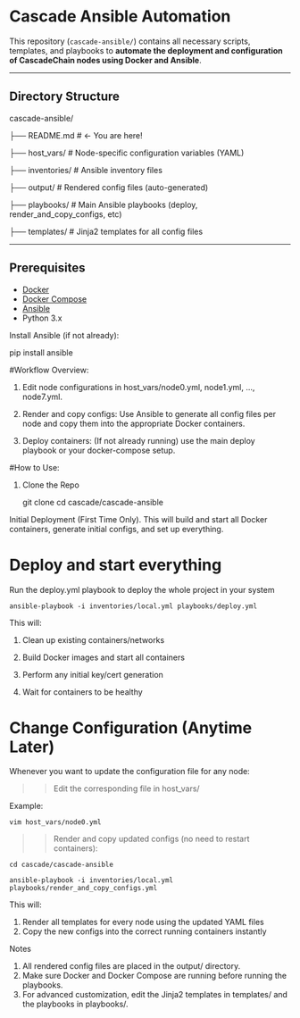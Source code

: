 # Cascade Ansible Automation

This repository (`cascade-ansible/`) contains all necessary scripts, templates, and playbooks to **automate the deployment and configuration of CascadeChain nodes using Docker and Ansible**.

---

## Directory Structure

cascade-ansible/

├── README.md # ← You are here!

├── host_vars/ # Node-specific configuration variables (YAML)

├── inventories/ # Ansible inventory files

├── output/ # Rendered config files (auto-generated)

├── playbooks/ # Main Ansible playbooks (deploy, render_and_copy_configs, etc)

├── templates/ # Jinja2 templates for all config files


---

## Prerequisites

- [Docker](https://docs.docker.com/get-docker/)
- [Docker Compose](https://docs.docker.com/compose/)
- [Ansible](https://docs.ansible.com/)
- Python 3.x

Install Ansible (if not already):

pip install ansible


#Workflow Overview: 

1. Edit node configurations in host_vars/node0.yml, node1.yml, ..., node7.yml.

2. Render and copy configs: Use Ansible to generate all config files per node and copy them into the appropriate Docker containers.

3. Deploy containers: (If not already running) use the main deploy playbook or your docker-compose setup.



#How to Use:

1. Clone the Repo

    git clone <your-private-git-url>
    cd cascade/cascade-ansible

Initial Deployment (First Time Only). This will build and start all Docker containers, generate initial configs, and set up everything.

# Deploy and start everything

Run the deploy.yml playbook to deploy the whole project in your system

    ansible-playbook -i inventories/local.yml playbooks/deploy.yml

This will:

1. Clean up existing containers/networks

2. Build Docker images and start all containers

3. Perform any initial key/cert generation

4. Wait for containers to be healthy

# Change Configuration (Anytime Later)
Whenever you want to update the configuration file  for any node:

>> Edit the corresponding file in host_vars/

Example:

    vim host_vars/node0.yml


>> Render and copy updated configs (no need to restart containers):

    cd cascade/cascade-ansible
    
    ansible-playbook -i inventories/local.yml playbooks/render_and_copy_configs.yml

This will:

1. Render all templates for every node using the updated YAML files
2. Copy the new configs into the correct running containers instantly


Notes

1. All rendered config files are placed in the output/ directory.
2. Make sure Docker and Docker Compose are running before running the playbooks.
3. For advanced customization, edit the Jinja2 templates in templates/ and the playbooks in playbooks/.
